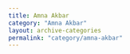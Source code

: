 ```yaml
---
title: Amna Akbar
category: "Amna Akbar"
layout: archive-categories
permalink: "category/amna-akbar"
---
```

